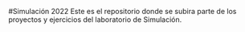 #Simulación 2022
Este es el repositorio donde se subira parte de los proyectos y ejercicios del laboratorio de Simulación.